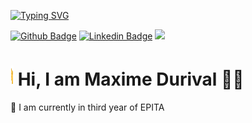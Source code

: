 [![Typing SVG](https://readme-typing-svg.herokuapp.com?font=Oxanium&weight=700&size=30&duration=2000&pause=100&color=2071FF&background=DCDCDC0B&vCenter=true&width=750&height=75&lines=%24Hi+!+;%24I'm+Overcrash)](https://git.io/typing-svg) 
 
[![Github Badge](https://img.shields.io/badge/-Github-black?style=for-the-badge&logo=Github&logoColor=white&link=https://github.com/arthurspk)](https://github.com/Overcrash-2)
[![Linkedin Badge](https://img.shields.io/badge/-Linkedin-blue?style=for-the-badge&logo=Linkedin&logoColor=white&link=https://github.com/arthurspk)](https://www.linkedin.com/in/maxime-durival-946603297)
[<img src="https://img.shields.io/badge/gmail-%23EE0000.svg?&style=for-the-badge&logo=gmail&logoColor=white">](mailto:maxime.durival@epita.fr) 

# <img src="https://raw.githubusercontent.com/ABSphreak/ABSphreak/master/gifs/Hi.gif" height="32px" width="5px"> Hi, I am Maxime Durival 👨‍💻

🔭 I am currently in third year of EPITA
